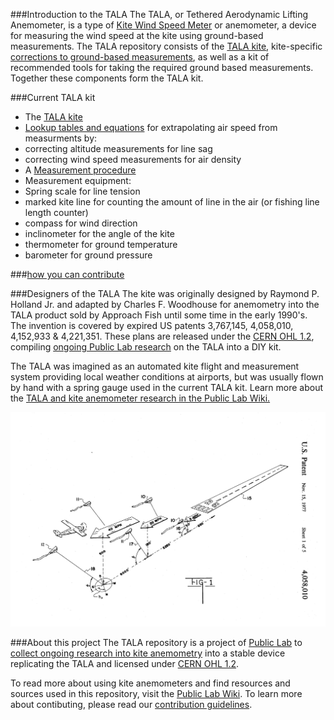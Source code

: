###Introduction to the TALA
The TALA, or Tethered Aerodynamic Lifting Anemometer, is a type of [Kite Wind Speed Meter](../Kite-Wind-Speed-Meter) or anemometer, a device for measuring the wind speed at the kite using ground-based measurements. 
The TALA repository consists of the [TALA kite](TALA_Kite), kite-specific [corrections to ground-based measurements](TALA_Measurement), as well as a kit of recommended tools for taking the required ground based measurements. Together these components form the TALA kit.
 
###Current TALA kit 
* The [TALA kite](TALA_Kite)
* [Lookup tables and equations](TALA_Measurement) for extrapolating air speed from measurments by:
 * correcting altitude measurements for line sag
 * correcting wind speed measurements for air density
* A [Measurement procedure](TALA_Measurment)
* Measurement equipment:
 * Spring scale for line tension
 * marked kite line for counting the amount of line in the air (or fishing line length counter) 
 * compass for wind direction
 * inclinometer for the angle of the kite 
 * thermometer for ground temperature
 * barometer for ground pressure


###[how you can contribute](contributing.md)

###Designers of the TALA
The kite was originally designed by Raymond P. Holland Jr. and adapted by Charles F. Woodhouse for anemometry into the TALA product sold by Approach Fish until some time in the early 1990's. The invention is covered by expired US patents 3,767,145, 4,058,010, 4,152,933 & 4,221,351.
	These plans are released under the [CERN OHL 1.2](LICENSE.MD), compiling [ongoing Public Lab research](www.publiclab.org/wiki/kite-anemometers) on the TALA into a DIY kit.
	
The TALA was imagined as an automated kite flight and measurement system providing local weather conditions at airports, but was usually flown by hand with a spring gauge used in the current TALA kit. Learn more about the [TALA and kite anemometer research in the Public Lab Wiki.](https://publiclab.org/wiki/kite-anemometers)

![TALAs at an airport](pics/US4058010-1.png)

###About this project
The TALA repository is a project of [Public Lab](www.publiclab.org) to [collect ongoing research into kite anemometry](www.publiclab.org/tag/kite-anemometer) into a stable device replicating the TALA and licensed under [CERN OHL 1.2](LiCENSE.md).

To read more about using kite anemometers and find resources and sources used in this repository, visit the [Public Lab Wiki](publiclab.org/wiki/kite-anemometers). To learn more about contibuting, please read our [contribution guidelines](contributing.md).


